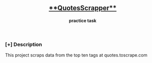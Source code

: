 <h2 align="center"><u>**QuotesScrapper**</u></h2>

<h4 align="center"> practice task </h4>

<p align="center">
<br>
</p>

### [+] Description
This project scraps data from the top ten tags at quotes.toscrape.com

